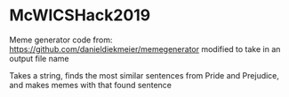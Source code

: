 # McWICSHack2019

Meme generator code from:
https://github.com/danieldiekmeier/memegenerator
modified to take in an output file name

Takes a string, finds the most similar sentences from Pride and Prejudice, and makes memes with that found sentence
